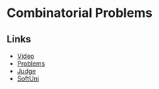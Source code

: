 # Combinatorial Problems
## Links
- [Video](https://www.youtube.com/watch?v=pxlRG5ALBtc "Video")
- [Problems](https://drive.google.com/file/d/1k_KYIUqqyIsvyi-Pn3SP8NvhPtFdFTTW/view?usp=sharing "Problems")
- [Judge](https://judge.softuni.bg/Contests/Compete/Index/2560#0 "Judge")
- [SoftUni](https://softuni.bg/trainings/3185/algorithms-fundamentals-with-c-sharp-november-2020 "SoftUni")
